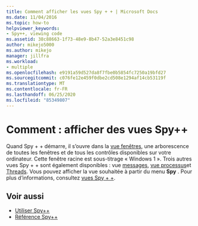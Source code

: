 ```yaml
---
title: Comment afficher les vues Spy + + | Microsoft Docs
ms.date: 11/04/2016
ms.topic: how-to
helpviewer_keywords:
- Spy++, viewing code
ms.assetid: 38c88663-1f73-48e9-8b47-52a3e8451c98
author: mikejo5000
ms.author: mikejo
manager: jillfra
ms.workload:
- multiple
ms.openlocfilehash: e9191a59d527da8f7fbe0b5854fc7250a19bfd27
ms.sourcegitcommit: c076fe12e459f0dbe2cd508e1294af14cb53119f
ms.translationtype: MT
ms.contentlocale: fr-FR
ms.lasthandoff: 06/25/2020
ms.locfileid: "85349807"
---
```

# <a name="how-to-display-spy-views"></a>Comment : afficher des vues Spy++
Quand Spy + + démarre, il s’ouvre dans la [vue fenêtres](../debugger/windows-view.md), une arborescence de toutes les fenêtres et de tous les contrôles disponibles sur votre ordinateur. Cette fenêtre racine est sous-titrage « Windows 1 ». Trois autres vues Spy + + sont également disponibles : vue [messages](../debugger/messages-view.md), [vue processus](../debugger/processes-view.md)et [Threads](../debugger/threads-view.md). Vous pouvez afficher la vue souhaitée à partir du menu **Spy** . Pour plus d’informations, consultez [vues Spy + +](../debugger/spy-increment-views.md).

## <a name="see-also"></a>Voir aussi
- [Utiliser Spy++](../debugger/using-spy-increment.md)
- [Référence Spy++](../debugger/spy-increment-reference.md)